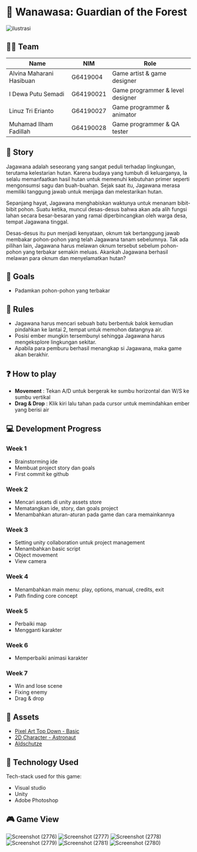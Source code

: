 # :deciduous_tree: Wanawasa: Guardian of the Forest
![ilustrasi](https://user-images.githubusercontent.com/66185022/145715326-f52bb9d3-7895-4514-8ec4-c9528a8b4e00.png)

## :superhero_man: Team

| Name                     | NIM       | Role                             |
| ------------------------ | --------- | -------------------------------- |
| Alvina Maharani Hasibuan | G6419004  | Game artist & game designer      |
| I Dewa Putu Semadi       | G64190021 | Game programmer & level designer |
| Linuz Tri Erianto        | G64190027 | Game programmer & animator       |
| Muhamad Ilham Fadillah   | G64190028 | Game programmer & QA tester      |

## :open_book: Story
Jagawana adalah seseorang yang sangat peduli terhadap lingkungan, terutama kelestarian hutan. Karena budaya yang tumbuh di keluarganya, Ia selalu memanfaatkan hasil hutan untuk memenuhi kebutuhan primer seperti mengonsumsi sagu dan buah-buahan. Sejak saat itu, Jagawana merasa memiliki tanggung jawab untuk menjaga dan melestarikan hutan. 

Sepanjang hayat, Jagawana menghabiskan waktunya untuk menanam bibit-bibit pohon. Suatu ketika, muncul desas-desus bahwa akan ada alih fungsi lahan secara besar-besaran yang ramai diperbincangkan oleh warga desa, tempat Jagawana tinggal. 

Desas-desus itu pun menjadi kenyataan, oknum tak bertanggung jawab membakar pohon-pohon yang telah Jagawana tanam sebelumnya. Tak ada pilihan lain, Jagawana harus melawan oknum tersebut sebelum pohon-pohon yang terbakar semakin meluas. Akankah Jagawana berhasil melawan para oknum dan menyelamatkan hutan?

## :dart: Goals

- Padamkan pohon-pohon yang terbakar

## :page_with_curl: Rules

- Jagawana harus mencari sebuah batu berbentuk balok kemudian pindahkan ke lantai 2, tempat untuk memohon datangnya air.
- Posisi ember mungkin tersembunyi sehingga Jagawana harus mengeksplore lingkungan sekitar.
- Apabila para pemburu berhasil menangkap si Jagawana, maka game akan berakhir.

## :question: How to play

- **Movement**    : Tekan A/D untuk bergerak ke sumbu horizontal dan W/S ke sumbu vertikal
- **Drag & Drop** : Klik kiri lalu tahan pada cursor untuk memindahkan ember yang berisi air

## :computer: Development Progress

### Week 1

- Brainstorming ide
- Membuat project story dan goals
- First commit ke github

### Week 2

- Mencari assets di unity assets store
- Mematangkan ide, story, dan goals project
- Menambahkan aturan-aturan pada game dan cara memainkannya

### Week 3

- Setting unity collaboration untuk project management
- Menambahkan basic script
- Object movement
- View camera

### Week 4

- Menambahkan main menu: play, options, manual, credits, exit
- Path finding core concept

### Week 5
- Perbaiki map
- Mengganti karakter

### Week 6
- Memperbaiki animasi karakter

### Week 7
- Win and lose scene
- Fixing enemy
- Drag & drop 

## :bow: Assets

- [Pixel Art Top Down - Basic](https://assetstore.unity.com/packages/2d/environments/pixel-art-top-down-basic-187605 "Pixel Art Top Down - Basic")
- [2D Character - Astronaut](https://assetstore.unity.com/packages/2d/characters/2d-character-astronaut-182650 "2D Character - Astronaut")
- [Aldschutze](https://opengameart.org/content/4-elements-8x10px "4 icons of  4 basic elements: Water, Fire, Earth, Air")

## :toolbox: Technology Used
Tech-stack used for this game:
- Visual studio
- Unity
- Adobe Photoshop

## :video_game: Game View

![Screenshot (2776)](https://user-images.githubusercontent.com/66185022/145712170-bc2b7a4a-cd45-41c4-84f3-d3e51a01ff76.png)
![Screenshot (2777)](https://user-images.githubusercontent.com/66185022/145712883-4e80619c-24aa-4c3e-b814-f33ef0deceb7.png)
![Screenshot (2778)](https://user-images.githubusercontent.com/66185022/145712927-aa7ff2cc-f2d6-4a6b-a0bc-81ba42268e1d.png)
![Screenshot (2779)](https://user-images.githubusercontent.com/66185022/145712929-4a40cb21-aeb2-40ca-8d3f-a0c9daf862b3.png)
![Screenshot (2781)](https://user-images.githubusercontent.com/66185022/145712923-8e7a3671-267f-4a96-9559-d4940900ff0b.png)
![Screenshot (2780)](https://user-images.githubusercontent.com/66185022/145712931-5e3368aa-2abe-4a2d-9819-0387cb859899.png)

